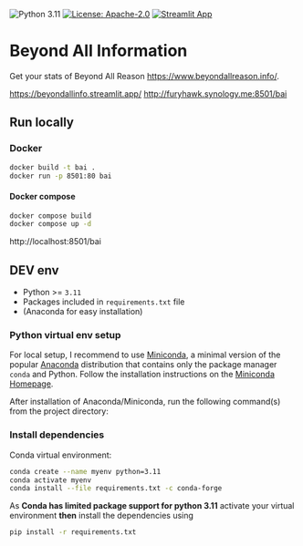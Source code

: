![Python 3.11](https://img.shields.io/badge/python-3.11-blue.svg)
[![License: Apache-2.0](https://img.shields.io/badge/License-Apache%202.0-blue.svg)](LICENSE)
[![Streamlit App](https://static.streamlit.io/badges/streamlit_badge_black_white.svg)](https://beyondallinfo.streamlit.app/)



# Beyond All Information

Get your stats of Beyond All Reason https://www.beyondallreason.info/.

https://beyondallinfo.streamlit.app/
http://furyhawk.synology.me:8501/bai


## Run locally

### Docker
```sh
docker build -t bai .
docker run -p 8501:80 bai
```
#### Docker compose
```sh
docker compose build
docker compose up -d
```

http://localhost:8501/bai


## DEV env

- Python >= `3.11`
- Packages included in `requirements.txt` file
- (Anaconda for easy installation)

### Python virtual env setup
For local setup, I recommend to use [Miniconda](https://docs.conda.io/en/latest/miniconda.html), a minimal version of the popular [Anaconda](https://www.anaconda.com/) distribution that contains only the package manager `conda` and Python. Follow the installation instructions on the [Miniconda Homepage](https://docs.conda.io/en/latest/miniconda.html).

After installation of Anaconda/Miniconda, run the following command(s) from the project directory:

### Install dependencies
Conda virtual environment:
```sh
conda create --name myenv python=3.11
conda activate myenv
conda install --file requirements.txt -c conda-forge
```

As **Conda has limited package support for python 3.11** activate your virtual environment **then** install the dependencies using

```sh
pip install -r requirements.txt
```
